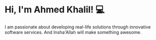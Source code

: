 
# Hi, I'm Ahmed Khalil! 💻
I am passionate about developing real-life solutions through innovative software services.
And Insha'Allah will make something awesome.

